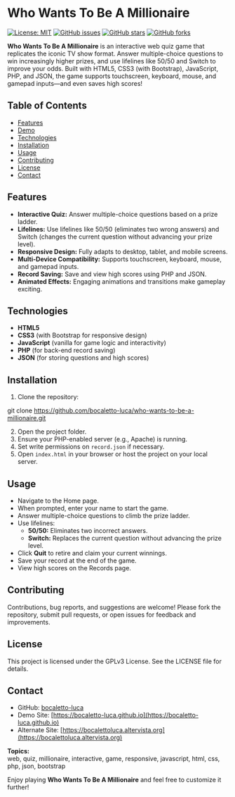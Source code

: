 # Who Wants To Be A Millionaire

[![License: MIT](https://img.shields.io/badge/License-MIT-yellow.svg)](LICENSE)
[![GitHub issues](https://img.shields.io/github/issues/bocaletto-luca/who-wants-to-be-a-millionaire)](https://github.com/bocaletto-luca/who-wants-to-be-a-millionaire/issues)
[![GitHub stars](https://img.shields.io/github/stars/bocaletto-luca/who-wants-to-be-a-millionaire)](https://github.com/bocaletto-luca/who-wants-to-be-a-millionaire/stargazers)
[![GitHub forks](https://img.shields.io/github/forks/bocaletto-luca/who-wants-to-be-a-millionaire)](https://github.com/bocaletto-luca/who-wants-to-be-a-millionaire/network/members)

**Who Wants To Be A Millionaire** is an interactive web quiz game that replicates the iconic TV show format. Answer multiple-choice questions to win increasingly higher prizes, and use lifelines like 50/50 and Switch to improve your odds. Built with HTML5, CSS3 (with Bootstrap), JavaScript, PHP, and JSON, the game supports touchscreen, keyboard, mouse, and gamepad inputs—and even saves high scores!

## Table of Contents

- [Features](#features)
- [Demo](#demo)
- [Technologies](#technologies)
- [Installation](#installation)
- [Usage](#usage)
- [Contributing](#contributing)
- [License](#license)
- [Contact](#contact)

## Features

- **Interactive Quiz:** Answer multiple-choice questions based on a prize ladder.
- **Lifelines:** Use lifelines like 50/50 (eliminates two wrong answers) and Switch (changes the current question without advancing your prize level).
- **Responsive Design:** Fully adapts to desktop, tablet, and mobile screens.
- **Multi-Device Compatibility:** Supports touchscreen, keyboard, mouse, and gamepad inputs.
- **Record Saving:** Save and view high scores using PHP and JSON.
- **Animated Effects:** Engaging animations and transitions make gameplay exciting.

## Technologies

- **HTML5**
- **CSS3** (with Bootstrap for responsive design)
- **JavaScript** (vanilla for game logic and interactivity)
- **PHP** (for back-end record saving)
- **JSON** (for storing questions and high scores)

## Installation

1. Clone the repository:

git clone https://github.com/bocaletto-luca/who-wants-to-be-a-millionaire.git


2. Open the project folder.
3. Ensure your PHP-enabled server (e.g., Apache) is running.
4. Set write permissions on `record.json` if necessary.
5. Open `index.html` in your browser or host the project on your local server.

## Usage

- Navigate to the Home page.
- When prompted, enter your name to start the game.
- Answer multiple-choice questions to climb the prize ladder.
- Use lifelines:
  - **50/50:** Eliminates two incorrect answers.
  - **Switch:** Replaces the current question without advancing the prize level.
- Click **Quit** to retire and claim your current winnings.
- Save your record at the end of the game.
- View high scores on the Records page.

## Contributing

Contributions, bug reports, and suggestions are welcome! Please fork the repository, submit pull requests, or open issues for feedback and improvements.

## License

This project is licensed under the GPLv3 License. See the LICENSE file for details.

## Contact

- GitHub: [bocaletto-luca](https://github.com/bocaletto-luca)
- Demo Site: [https://bocaletto-luca.github.io](https://bocaletto-luca.github.io)
- Alternate Site: [https://bocalettoluca.altervista.org](https://bocalettoluca.altervista.org)

**Topics:**  
web, quiz, millionaire, interactive, game, responsive, javascript, html, css, php, json, bootstrap

Enjoy playing **Who Wants To Be A Millionaire** and feel free to customize it further!
